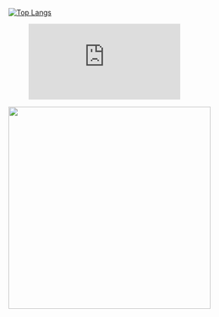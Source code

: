 
[![Top Langs](https://github-readme-stats.vercel.app/api/top-langs/?username=VenziVi&layout=compact)](https://github.com/VenziVi/github-readme-stats)

<!--START_SECTION:waka-->
<!--END_SECTION:waka-->
<figure><embed src="https://wakatime.com/share/@VenziVi/abfc7fc2-0b60-4362-937c-5c3f28ae92fb.svg"></embed></figure>
<img src="https://wakatime.com/share/@VenziVi/abfc7fc2-0b60-4362-937c-5c3f28ae92fb.svg" height=400>
